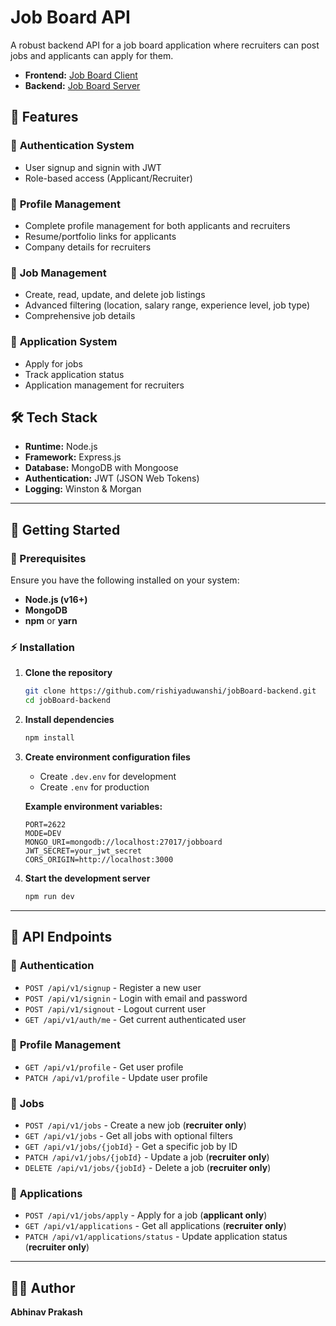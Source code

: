 # **Job Board API**  

A robust backend API for a job board application where recruiters can post jobs and applicants can apply for them.  

- **Frontend:** [Job Board Client](https://jobboard-cts.pages.dev)  
- **Backend:** [Job Board Server](https://job-board-w9i4v.ondigitalocean.app/)  

## **🌟 Features**  

### 🔑 **Authentication System**  
- User signup and signin with JWT  
- Role-based access (Applicant/Recruiter)  

### 👤 **Profile Management**  
- Complete profile management for both applicants and recruiters  
- Resume/portfolio links for applicants  
- Company details for recruiters  

### 📌 **Job Management**  
- Create, read, update, and delete job listings  
- Advanced filtering (location, salary range, experience level, job type)  
- Comprehensive job details  

### 📩 **Application System**  
- Apply for jobs  
- Track application status  
- Application management for recruiters  

## **🛠 Tech Stack**  

- **Runtime:** Node.js  
- **Framework:** Express.js  
- **Database:** MongoDB with Mongoose  
- **Authentication:** JWT (JSON Web Tokens)  
- **Logging:** Winston & Morgan  

---

## **🚀 Getting Started**  

### **📌 Prerequisites**  
Ensure you have the following installed on your system:  
- **Node.js (v16+)**  
- **MongoDB**  
- **npm** or **yarn**  

### **⚡ Installation**  

1. **Clone the repository**  
   ```bash
   git clone https://github.com/rishiyaduwanshi/jobBoard-backend.git
   cd jobBoard-backend
   ```

2. **Install dependencies**  
   ```bash
   npm install
   ```

3. **Create environment configuration files**  
   - Create `.dev.env` for development  
   - Create `.env` for production  

   **Example environment variables:**  
   ```plaintext
   PORT=2622
   MODE=DEV
   MONGO_URI=mongodb://localhost:27017/jobboard
   JWT_SECRET=your_jwt_secret
   CORS_ORIGIN=http://localhost:3000
   ```

4. **Start the development server**  
   ```bash
   npm run dev
   ```

---

## **📌 API Endpoints**  

### 🔑 **Authentication**  
- `POST /api/v1/signup` - Register a new user  
- `POST /api/v1/signin` - Login with email and password  
- `POST /api/v1/signout` - Logout current user  
- `GET /api/v1/auth/me` - Get current authenticated user  

### 👤 **Profile Management**  
- `GET /api/v1/profile` - Get user profile  
- `PATCH /api/v1/profile` - Update user profile  

### 📌 **Jobs**  
- `POST /api/v1/jobs` - Create a new job (**recruiter only**)  
- `GET /api/v1/jobs` - Get all jobs with optional filters  
- `GET /api/v1/jobs/{jobId}` - Get a specific job by ID  
- `PATCH /api/v1/jobs/{jobId}` - Update a job (**recruiter only**)  
- `DELETE /api/v1/jobs/{jobId}` - Delete a job (**recruiter only**)  

### 📩 **Applications**  
- `POST /api/v1/jobs/apply` - Apply for a job (**applicant only**)  
- `GET /api/v1/applications` - Get all applications (**recruiter only**)  
- `PATCH /api/v1/applications/status` - Update application status (**recruiter only**)  

---

## **👨‍💻 Author**  
**Abhinav Prakash**  

